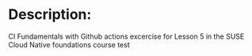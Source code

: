 # Description:
CI Fundamentals with Github actions excercise for Lesson 5 in the SUSE Cloud Native foundations course
test
